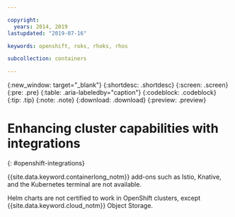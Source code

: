 ```yaml
---

copyright:
  years: 2014, 2019
lastupdated: "2019-07-16"

keywords: openshift, roks, rhoks, rhos

subcollection: containers

---
```


{:new_window: target="_blank"}
{:shortdesc: .shortdesc}
{:screen: .screen}
{:pre: .pre}
{:table: .aria-labeledby="caption"}
{:codeblock: .codeblock}
{:tip: .tip}
{:note: .note}
{:download: .download}
{:preview: .preview}

# Enhancing cluster capabilities with integrations
{: #openshift-integrations}

{{site.data.keyword.containerlong_notm}} add-ons such as Istio, Knative, and the Kubernetes terminal are not available.

Helm charts are not certified to work in OpenShift clusters, except {{site.data.keyword.cloud_notm}} Object Storage.